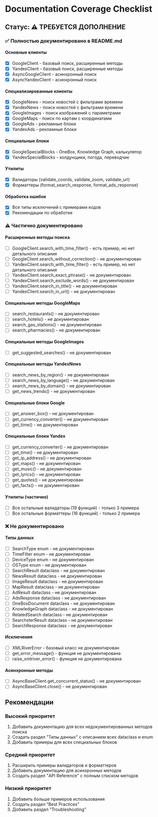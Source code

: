# Documentation Coverage Checklist

## Статус: ⚠️ ТРЕБУЕТСЯ ДОПОЛНЕНИЕ

### ✅ Полностью документировано в README.md

#### Основные клиенты
- [x] GoogleClient - базовый поиск, расширенные методы
- [x] YandexClient - базовый поиск, расширенные методы  
- [x] AsyncGoogleClient - асинхронный поиск
- [x] AsyncYandexClient - асинхронный поиск

#### Специализированные клиенты
- [x] GoogleNews - поиск новостей с фильтрами времени
- [x] YandexNews - поиск новостей с фильтрами времени
- [x] GoogleImages - поиск изображений с параметрами
- [x] GoogleMaps - поиск по картам с координатами
- [x] GoogleAds - рекламные блоки
- [x] YandexAds - рекламные блоки

#### Специальные блоки
- [x] GoogleSpecialBlocks - OneBox, Knowledge Graph, калькулятор
- [x] YandexSpecialBlocks - колдунщики, погода, переводчик

#### Утилиты
- [x] Валидаторы (validate_coords, validate_zoom, validate_url)
- [x] Форматтеры (format_search_response, format_ads_response)

#### Обработка ошибок
- [x] Все типы исключений с примерами кодов
- [x] Рекомендации по обработке

### ⚠️ Частично документировано

#### Расширенные методы поиска
- [ ] GoogleClient.search_with_time_filter() - есть пример, но нет детального описания
- [ ] GoogleClient.search_without_correction() - не документирован
- [ ] YandexClient.search_with_time_filter() - есть пример, но нет детального описания
- [ ] YandexClient.search_exact_phrase() - не документирован
- [ ] YandexClient.search_exclude_words() - не документирован
- [ ] YandexClient.search_in_title() - не документирован
- [ ] YandexClient.search_in_url() - не документирован

#### Специальные методы GoogleMaps
- [ ] search_restaurants() - не документирован
- [ ] search_hotels() - не документирован
- [ ] search_gas_stations() - не документирован
- [ ] search_pharmacies() - не документирован

#### Специальные методы GoogleImages
- [ ] get_suggested_searches() - не документирован

#### Специальные методы YandexNews
- [ ] search_news_by_region() - не документирован
- [ ] search_news_by_language() - не документирован
- [ ] search_news_by_domain() - не документирован
- [ ] get_news_trends() - не документирован

#### Специальные блоки Google
- [ ] get_answer_box() - не документирован
- [ ] get_currency_converter() - не документирован
- [ ] get_time() - не документирован

#### Специальные блоки Yandex
- [ ] get_currency_converter() - не документирован
- [ ] get_time() - не документирован
- [ ] get_ip_address() - не документирован
- [ ] get_maps() - не документирован
- [ ] get_music() - не документирован
- [ ] get_lyrics() - не документирован
- [ ] get_quotes() - не документирован
- [ ] get_facts() - не документирован

#### Утилиты (частично)
- [ ] Все остальные валидаторы (19 функций) - только 3 примера
- [ ] Все остальные форматтеры (16 функций) - только 2 примера

### ❌ Не документировано

#### Типы данных
- [ ] SearchType enum - не документирован
- [ ] TimeFilter enum - не документирован
- [ ] DeviceType enum - не документирован
- [ ] OSType enum - не документирован
- [ ] SearchResult dataclass - не документирован
- [ ] NewsResult dataclass - не документирован
- [ ] ImageResult dataclass - не документирован
- [ ] MapResult dataclass - не документирован
- [ ] AdResult dataclass - не документирован
- [ ] AdsResponse dataclass - не документирован
- [ ] OneBoxDocument dataclass - не документирован
- [ ] KnowledgeGraph dataclass - не документирован
- [ ] RelatedSearch dataclass - не документирован
- [ ] SearchsterResult dataclass - не документирован
- [ ] SearchResponse dataclass - не документирован

#### Исключения
- [ ] XMLRiverError - базовый класс не документирован
- [ ] get_error_message() - функция не документирована
- [ ] raise_xmlriver_error() - функция не документирована

#### Асинхронные методы
- [ ] AsyncBaseClient.get_concurrent_status() - не документирован
- [ ] AsyncBaseClient.close() - не документирован

## Рекомендации

### Высокий приоритет
1. Добавить документацию для всех недокументированных методов поиска
2. Создать раздел "Типы данных" с описанием всех dataclass и enum
3. Добавить примеры для всех специальных блоков

### Средний приоритет
1. Расширить примеры валидаторов и форматтеров
2. Добавить документацию для асинхронных методов
3. Создать раздел "API Reference" с полным списком методов

### Низкий приоритет
1. Добавить больше примеров использования
2. Создать раздел "Best Practices"
3. Добавить раздел "Troubleshooting"
